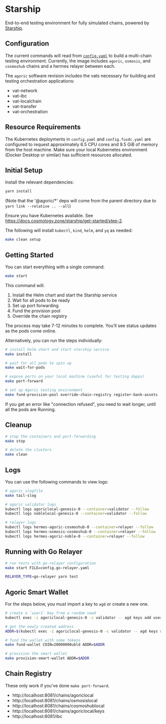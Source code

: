 # Starship 

End-to-end testing environment for fully simulated chains, powered by [Starship](https://docs.cosmology.zone/starship).

## Configuration

The current commands will read from [`config.yaml`](./config.yaml) to build a multi-chain testing environment. Currently, the image includes `agoric`, `osmosis`, and `cosmoshub` chains and a hermes relayer between each.

The `agoric` software revision includes the vats necessary for building and testing orchestration applications:
- vat-network
- vat-ibc
- vat-localchain
- vat-transfer
- vat-orchestration

## Resource Requirements

The Kubernetes deployments in `config.yaml` and `config.fusdc.yaml` are configured to request approximately 6.5 CPU cores and 9.5 GiB of memory from the host machine. Make sure your local Kubernetes environment (Docker Desktop or similar) has sufficient resources allocated.

## Initial Setup

Install the relevant dependencies:

```sh
yarn install
```

(Note that the '@agoric/*' deps will come from the parent directory due to `yarn link --relative .. --all`)

Ensure you have Kubernetes available. See https://docs.cosmology.zone/starship/get-started/step-2.

The following will install `kubectl`, `kind`, `helm`, and `yq` as needed:

```sh
make clean setup
```

## Getting Started

You can start everything with a single command:

```sh
make start
```

This command will:
1. Install the Helm chart and start the Starship service
2. Wait for all pods to be ready
3. Set up port forwarding
4. Fund the provision pool
5. Override the chain registry

The process may take 7-12 minutes to complete. You'll see status updates as the pods come online.

Alternatively, you can run the steps individually:

```sh
# install helm chart and start starship service
make install

# wait for all pods to spin up
make wait-for-pods

# expose ports on your local machine (useful for testing dapps)
make port-forward

# set up Agoric testing environment
make fund-provision-pool override-chain-registry register-bank-assets
```

If you get an error like "connection refused", you need to wait longer, until all the pods are Running.

## Cleanup

```sh
# stop the containers and port-forwarding
make stop

# delete the clusters
make clean
```

## Logs

You can use the following commands to view logs:

```sh
# agoric slogfile
make tail-slog

# agoric validator logs
kubectl logs agoriclocal-genesis-0 --container=validator --follow
kubectl logs noblelocal-genesis-0 --container=validator --follow

# relayer logs
kubectl logs hermes-agoric-cosmoshub-0 --container=relayer --follow
kubectl logs hermes-osmosis-cosmoshub-0 --container=relayer --follow
kubectl logs hermes-agoric-noble-0 --container=relayer --follow
```

## Running with Go Relayer

```sh
# run tests with go-relayer configuration
make start FILE=config.go-relayer.yaml

RELAYER_TYPE=go-relayer yarn test
```

## Agoric Smart Wallet

For the steps below, you must import a key to `agd` or create a new one.

```bash
# create a `user1` key from a random seed
kubectl exec -i agoriclocal-genesis-0 -c validator -- agd keys add user1

# get the newly created address
ADDR=$(kubectl exec -i agoriclocal-genesis-0 -c validator -- agd keys show user1 -a)

# fund the wallet with some tokens 
make fund-wallet COIN=20000000ubld ADDR=$ADDR

# provision the smart wallet
make provision-smart-wallet ADDR=$ADDR
```

## Chain Registry

These only work if you've done `make port-forward`.

- http://localhost:8081/chains/agoriclocal
- http://localhost:8081/chains/osmosislocal
- http://localhost:8081/chains/cosmoshublocal
- http://localhost:8081/chains/agoriclocal/keys
- http://localhost:8081/ibc
